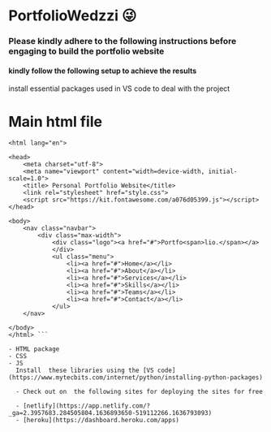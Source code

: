 # PortfolioWedzzi 😜

<h3> Please kindly adhere to the following instructions before engaging to build the portfolio website</h3>

#### kindly follow the following setup to achieve the results
<p> install essential packages used in VS code to deal with the project</p>


# Main html file
``` <!DOCTYPE html>
<html lang="en">

<head>
    <meta charset="utf-8">
    <meta name="viewport" content="width=device-width, initial-scale=1.0">
    <title> Personal Portfolio Website</title>
    <link rel="stylesheet" href="style.css">
    <script src="https://kit.fontawesome.com/a076d05399.js"></script>
</head>

<body>
    <nav class="navbar">
        <div class="max-width">
            <div class="logo"><a href="#">Portfo<span>lio.</span></a>
            </div>
            <ul class="menu">
                <li><a href="#">Home</a></li>
                <li><a href="#">About</a></li>
                <li><a href="#">Services</a></li>
                <li><a href="#">Skills</a></li>
                <li><a href="#">Teams</a></li>
                <li><a href="#">Contact</a></li>
            </ul>
    </nav>

</body>
</html> ```

- HTML package
- CSS
- JS
  Install  these libraries using the [VS code](https://www.mytecbits.com/internet/python/installing-python-packages)
  
  - Check out on  the following sites for deploying the sites for free
  
  - [netlify](https://app.netlify.com/?_ga=2.3957683.284505804.1636893650-519112266.1636793093)
  - [heroku](https://dashboard.heroku.com/apps)
